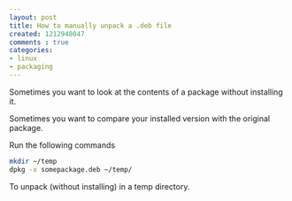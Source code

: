 ```yaml
---
layout: post
title: How to manually unpack a .deb file
created: 1212948047
comments : true
categories:
- linux
- packaging
---
```

Sometimes you want to look at the contents of a package without installing it.

Sometimes you want to compare your installed version with the original package.

Run the following commands

```bash
mkdir ~/temp
dpkg -x somepackage.deb ~/temp/
```

To unpack (without installing) in a temp directory.
